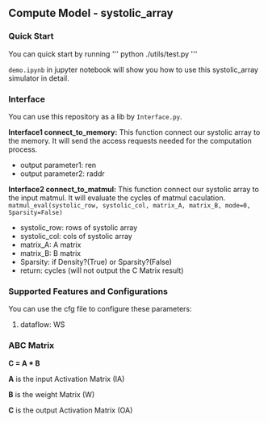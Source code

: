 ## Compute Model - systolic_array

### Quick Start

You can quick start by running 
'''
python ./utils/test.py
'''

`demo.ipynb` in jupyter notebook will show you how to use this systolic_array simulator in detail.



### Interface

You can use this repository as a lib by `Interface.py`.

**Interface1 connect_to_memory:** This function connect our systolic array to the memory. It will send the access requests needed for the computation process.
<!-- - input parameter1: -->
<!-- - input parameter2: -->
- output parameter1: ren
- output parameter2: raddr

**Interface2 connect_to_matmul:** This function connect our systolic array to the input matmul. It will evaluate the cycles of matmul caculation.
`matmul_eval(systolic_row, systolic_col, matrix_A, matrix_B, mode=0, Sparsity=False)`
- systolic_row: rows of systolic array
- systolic_col: cols of systolic array
- matrix_A: A matrix
- matrix_B: B matrix
- Sparsity: if Density?(True) or Sparsity?(False)
- return: cycles
(will not output the C Matrix result)


### Supported Features and Configurations
You can use the cfg file to configure these parameters:
1. dataflow: WS


### ABC Matrix
**C = A * B**

**A** is the input Activation Matrix (IA) 

**B** is the weight Matrix (W) 

**C** is the output Activation Matrix (OA)
